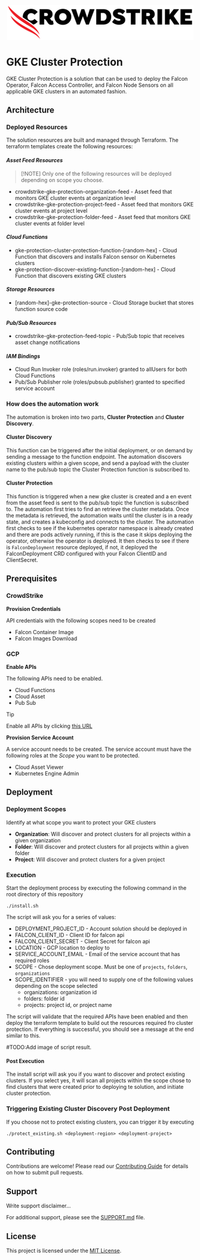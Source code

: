 <p align="center">
   <img src="https://raw.githubusercontent.com/CrowdStrike/falconpy/main/docs/asset/cs-logo.png" alt="CrowdStrike logo" width="500"/>
</p>

# GKE Cluster Protection

GKE Cluster Protection is a solution that can be used to deploy the Falcon Operator, Falcon Access Controller, and Falcon Node Sensors on all applicable GKE clusters in an automated fashion.

## Architecture

### Deployed Resources

The solution resources are built and managed through Terraform. The terraform templates create the following resources:

#### _Asset Feed Resources_
>
> [!NOTE]
> Only one of the following resources will be deployed depending on scope you choose.

- crowdstrike-gke-protection-organization-feed - Asset feed that monitors GKE cluster events at organization level
- crowdstrike-gke-protection-project-feed - Asset feed that monitors GKE cluster events at project level
- crowdstrike-gke-protection-folder-feed - Asset feed that monitors GKE cluster events at folder level

#### _Cloud Functions_

- gke-protection-cluster-protection-function-[random-hex] - Cloud Function that discovers and installs Falcon sensor on Kubernetes clusters
- gke-protection-discover-existing-function-[random-hex] - Cloud Function that discovers existing GKE clusters

#### _Storage Resources_

- [random-hex]-gke-protection-source - Cloud Storage bucket that stores function source code

#### _Pub/Sub Resources_

- crowdstrike-gke-protection-feed-topic - Pub/Sub topic that receives asset change notifications

#### _IAM Bindings_

- Cloud Run Invoker role (roles/run.invoker) granted to allUsers for both Cloud Functions
- Pub/Sub Publisher role (roles/pubsub.publisher) granted to specified service account

### How does the automation work

The automation is broken into two parts, **Cluster Protection** and **Cluster Discovery**.

#### Cluster Discovery

This function can be triggered after the initial deployment, or on demand by sending a message to the function endpoint. The automation discovers existing clusters within a given scope, and send a payload with the cluster name to the pub/sub topic the Cluster Protection function is subscribed to.

#### Cluster Protection

This function is triggered when a new gke cluster is created and a en event from the asset feed is sent to the pub/sub topic the function is subscribed to.
The automation first tries to find an retrieve the cluster metadata. Once the metadata is retrieved, the automation waits until the cluster is in a ready state, and creates a kubeconfig and connects to the cluster. The automation first checks to see if the kubernetes operator namespace is already created and there are pods actively running, if this is the case it skips deploying the operator, otherwise the operator is deployed. It then checks to see if there is `FalconDeployment` resource deployed, if not, it deployed the FalconDeployment CRD configured with your Falcon ClientID and ClientSecret.

## Prerequisites

### CrowdStrike

**Provision Credentials**

API credentials with the following scopes need to be created

- Falcon Container Image
- Falcon Images Download

### GCP

**Enable APIs**

The following APIs need to be enabled.

- Cloud Functions
- Cloud Asset
- Pub Sub

> [!Tip]
> Enable all APIs by clicking [this URL](https://console.cloud.google.com/apis/enableflow?apiid=cloudfunctions.googleapis.com,pubsub.googleapis.com,cloudasset.googleapis.com&redirect=https:%2F%2Fcloud.google.com)

**Provision Service Account**

A service account needs to be created. The service account must have the following roles at the _Scope_ you want to be protected.

- Cloud Asset Viewer
- Kubernetes Engine Admin

## Deployment

### Deployment Scopes

Identify at what scope you want to protect your GKE clusters

- **Organization**: Will discover and protect clusters for all projects within a given organization
- **Folder**: Will discover and protect clusters for all projects within a given folder
- **Project**: Will discover and protect clusters for a given project

### Execution

Start the deployment process by executing the following command in the root directory of this repository

```shell
./install.sh
```

The script will ask you for a series of values:

- DEPLOYMENT_PROJECT_ID - Account solution should be deployed in
- FALCON_CLIENT_ID - Client ID for falcon api
- FALCON_CLIENT_SECRET - Client Secret for falcon api
- LOCATION - GCP location to deploy to
- SERVICE_ACCOUNT_EMAIL - Email of the service account that has required roles
- SCOPE - Chose deployment scope. Must be one of `projects`, `folders`, `organizations`
- SCOPE_IDENTIFIER - you will need to supply one of the following values depending on the scope selected
  - organizations: organization id
  - folders: folder id
  - projects: project id, or project name

The script will validate that the required APIs have been enabled and then deploy the terraform template to build out the resources required fro cluster protection. If everything is successful, you should see a message at the end similar to this.

\#TODO:Add image of script result.

#### Post Execution

The install script will ask you if you want to discover and protect existing clusters. If you select yes, it will scan all projects within the scope chose to find clusters that were created prior to deploying te solution, and initiate cluster protection.

### Triggering Existing Cluster Discovery Post Deployment

If you choose not to protect existing clusters, you can trigger it by executing

```shell
./protect_existing.sh <deployment-region> <deployment-project>
```

## Contributing

Contributions are welcome! Please read our [Contributing Guide](CONTRIBUTING.md) for details on how to submit pull requests.

## Support

Write support disclaimer...

For additional support, please see the [SUPPORT.md](SUPPORT.md) file.

## License

This project is licensed under the [MIT License](LICENSE).
